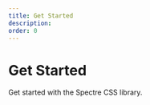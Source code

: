 ```yaml
---
title: Get Started
description: 
order: 0
---
```


# Get Started

Get started with the Spectre CSS library.

<div class="docs-demo columns">
  <Card title="Installation"
        desc="How to install and use Spectre CSS"
        path="installation.html" />
  <Card title="Build"
        desc="Including Spectre CSS in a bundled project"
        path="build.html" />
  <Card title="Customisation"
        desc="Customise the look and feel Spectre CSS"
        path="customisation.html" />
  <Card title="JavaScript"
        desc="When to use JavaScript in addition to CSS"
        path="javascript.html" />
  <Card title="Appendix"
        desc="Browser compatibility and changes"
        path="variables.html" />
</div>

